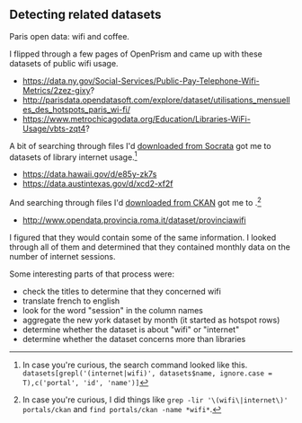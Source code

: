 ## Detecting related datasets




Paris open data: wifi and coffee.


I flipped through a few pages of OpenPrism and came up with these
datasets of public wifi usage.

* https://data.ny.gov/Social-Services/Public-Pay-Telephone-Wifi-Metrics/2zez-gixy?
* http://parisdata.opendatasoft.com/explore/dataset/utilisations_mensuelles_des_hotspots_paris_wi-fi/
* https://www.metrochicagodata.org/Education/Libraries-WiFi-Usage/vbts-zqt4?

A bit of searching through files I'd
[downloaded from Socrata]()
got me to datasets of library internet usage.[^search1]

* https://data.hawaii.gov/d/e85y-zk7s 
* https://data.austintexas.gov/d/xcd2-xf2f

And searching through files I'd
[downloaded from CKAN]()
got me to   .[^search2]

* http://www.opendata.provincia.roma.it/dataset/provinciawifi

I figured that they would contain some of the same information.
I looked through all of them and determined that they contained
monthly data on the number of internet sessions.

Some interesting parts of that process were:

* check the titles to determine that they concerned wifi
* translate french to english
* look for the word "session" in the column names
* aggregate the new york dataset by month (it started as hotspot rows)
* determine whether the dataset is about "wifi" or "internet"
* determine whether the dataset concerns more than libraries

[^search1]: In case you're curious, the search command looked like this.
    `datasets[grepl('(internet|wifi)', datasets$name, ignore.case = T),c('portal', 'id', 'name')]`
[^search2]: In case you're curious, I did things like
    `grep -lir '\(wifi\|internet\)' portals/ckan` and
    `find portals/ckan -name *wifi*`.
